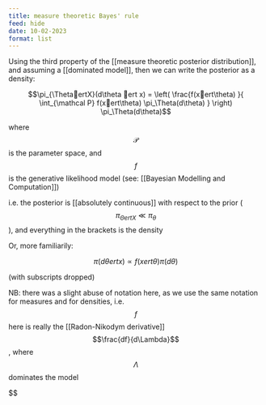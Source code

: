 ```yaml
---
title: measure theoretic Bayes' rule
feed: hide
date: 10-02-2023
format: list
---
```



Using the third property of the [[measure theoretic posterior distribution]], and assuming a [[dominated model]], then we can write the posterior as a density: 

$$\pi_{\ThetaertX}(d\theta ert x) = \left( \frac{f(xert\theta) }{ \int_{\mathcal P} f(xert\theta) \pi_\Theta(d\theta) } \right) \pi_\Theta(d\theta)$$


where $$\mathcal P$$ is the parameter space, and $$f$$ is the generative likelihood model (see: [[Bayesian Modelling and Computation]])

i.e. the posterior is [[absolutely continuous]] with respect to the prior ($$\pi_{\Theta ert X} \ll \pi_\theta$$), and everything in the brackets is the density

Or, more familiarily: 

$$\pi(d\theta ert x) \propto f(x ert \theta) \pi(d\theta)$$


(with subscripts dropped)

NB: there was a slight abuse of notation here, as we use the same notation for measures and for densities, i.e. $$f$$ here is really the [[Radon-Nikodym derivative]] $$\frac{df}{d\Lambda}$$, where $$\Lambda$$ dominates the model

$$